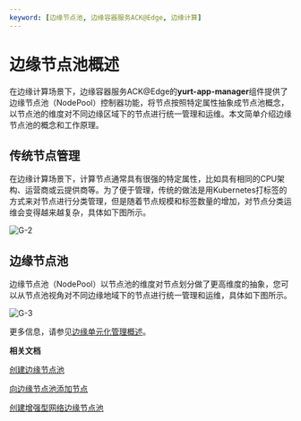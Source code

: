 ```yaml
---
keyword: [边缘节点池, 边缘容器服务ACK@Edge, 边缘计算]
---
```


# 边缘节点池概述

在边缘计算场景下，边缘容器服务ACK@Edge的**yurt-app-manager**组件提供了边缘节点池（NodePool）控制器功能，将节点按照特定属性抽象成节点池概念，以节点池的维度对不同边缘区域下的节点进行统一管理和运维。本文简单介绍边缘节点池的概念和工作原理。

## 传统节点管理

在边缘计算场景下，计算节点通常具有很强的特定属性，比如具有相同的CPU架构、运营商或云提供商等。为了便于管理，传统的做法是用Kubernetes打标签的方式来对节点进行分类管理，但是随着节点规模和标签数量的增加，对节点分类运维会变得越来越复杂，具体如下图所示。

![G-2](https://static-aliyun-doc.oss-accelerate.aliyuncs.com/assets/img/zh-CN/5165211161/p214201.png)

## 边缘节点池

边缘节点池（NodePool）以节点池的维度对节点划分做了更高维度的抽象，您可以从节点池视角对不同边缘地域下的节点进行统一管理和运维，具体如下图所示。

![G-3](https://static-aliyun-doc.oss-accelerate.aliyuncs.com/assets/img/zh-CN/5165211161/p214208.png)

更多信息，请参见[边缘单元化管理概述](/cn.zh-CN/边缘容器服务ACK@Edge用户指南/边缘单元化管理/边缘单元化管理概述.md)。

**相关文档**  


[创建边缘节点池](/cn.zh-CN/边缘容器服务ACK@Edge用户指南/边缘单元化管理/边缘节点池管理/创建边缘节点池.md)

[向边缘节点池添加节点](/cn.zh-CN/边缘容器服务ACK@Edge用户指南/边缘单元化管理/边缘节点池管理/向边缘节点池添加节点.md)

[创建增强型网络边缘节点池](/cn.zh-CN/边缘容器服务ACK@Edge用户指南/边缘单元化管理/边缘节点池管理/创建增强型网络边缘节点池.md)

